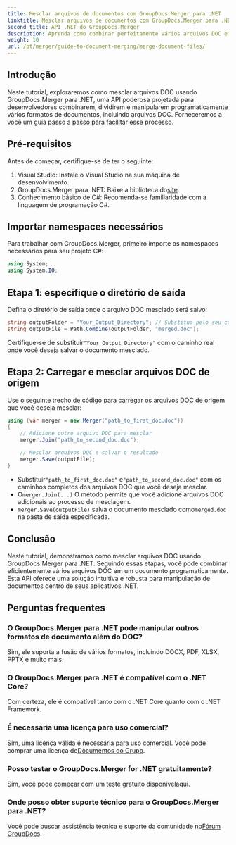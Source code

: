 ```yaml
---
title: Mesclar arquivos de documentos com GroupDocs.Merger para .NET
linktitle: Mesclar arquivos de documentos com GroupDocs.Merger para .NET
second_title: API .NET do GroupDocs.Merger
description: Aprenda como combinar perfeitamente vários arquivos DOC em um único documento usando GroupDocs.Merger para .NET. Este tutorial abrangente fornece uma abordagem clara e passo a passo, cobrindo pré-requisitos, trechos de código e FAQs.
weight: 10
url: /pt/merger/guide-to-document-merging/merge-document-files/
---
```

## Introdução

Neste tutorial, exploraremos como mesclar arquivos DOC usando GroupDocs.Merger para .NET, uma API poderosa projetada para desenvolvedores combinarem, dividirem e manipularem programaticamente vários formatos de documentos, incluindo arquivos DOC. Forneceremos a você um guia passo a passo para facilitar esse processo.

## Pré-requisitos

Antes de começar, certifique-se de ter o seguinte:

1. Visual Studio: Instale o Visual Studio na sua máquina de desenvolvimento.
2. GroupDocs.Merger para .NET: Baixe a biblioteca do[site](https://releases.groupdocs.com/merger/net/).
3. Conhecimento básico de C#: Recomenda-se familiaridade com a linguagem de programação C#.

## Importar namespaces necessários

Para trabalhar com GroupDocs.Merger, primeiro importe os namespaces necessários para seu projeto C#:

```csharp
using System;
using System.IO;
```

## Etapa 1: especifique o diretório de saída

Defina o diretório de saída onde o arquivo DOC mesclado será salvo:

```csharp
string outputFolder = "Your_Output_Directory"; // Substitua pelo seu caminho
string outputFile = Path.Combine(outputFolder, "merged.doc");
```

 Certifique-se de substituir`"Your_Output_Directory"` com o caminho real onde você deseja salvar o documento mesclado.

## Etapa 2: Carregar e mesclar arquivos DOC de origem

Use o seguinte trecho de código para carregar os arquivos DOC de origem que você deseja mesclar:

```csharp
using (var merger = new Merger("path_to_first_doc.doc"))
{
    // Adicione outro arquivo DOC para mesclar
    merger.Join("path_to_second_doc.doc");

    // Mesclar arquivos DOC e salvar o resultado
    merger.Save(outputFile);
}
```


-  Substituir`"path_to_first_doc.doc"` e`"path_to_second_doc.doc"` com os caminhos completos dos arquivos DOC que você deseja mesclar.
-  O`merger.Join(...)` O método permite que você adicione arquivos DOC adicionais ao processo de mesclagem.
- `merger.Save(outputFile)` salva o documento mesclado como`merged.doc` na pasta de saída especificada.

## Conclusão

Neste tutorial, demonstramos como mesclar arquivos DOC usando GroupDocs.Merger para .NET. Seguindo essas etapas, você pode combinar eficientemente vários arquivos DOC em um documento programaticamente. Esta API oferece uma solução intuitiva e robusta para manipulação de documentos dentro de seus aplicativos .NET.

## Perguntas frequentes

### O GroupDocs.Merger para .NET pode manipular outros formatos de documento além do DOC?

Sim, ele suporta a fusão de vários formatos, incluindo DOCX, PDF, XLSX, PPTX e muito mais.

### O GroupDocs.Merger para .NET é compatível com o .NET Core?

Com certeza, ele é compatível tanto com o .NET Core quanto com o .NET Framework.

### É necessária uma licença para uso comercial?

 Sim, uma licença válida é necessária para uso comercial. Você pode comprar uma licença de[Documentos do Grupo](https://purchase.groupdocs.com/buy).

### Posso testar o GroupDocs.Merger for .NET gratuitamente?

 Sim, você pode começar com um teste gratuito disponível[aqui](https://releases.groupdocs.com/).

### Onde posso obter suporte técnico para o GroupDocs.Merger para .NET?

 Você pode buscar assistência técnica e suporte da comunidade no[Fórum GroupDocs](https://forum.groupdocs.com/c/merger/32).